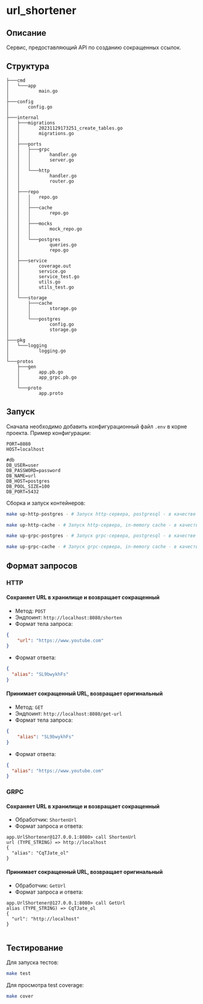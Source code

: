# url_shortener

## Описание 

Сервис, предоставляющий API по созданию сокращенных ссылок. 

## Структура 

```text
├───cmd
│   └───app
│           main.go
│
├───config
│       config.go
│
├───internal
│   ├───migrations
│   │       20231129173251_create_tables.go
│   │       migrations.go
│   │
│   ├───ports
│   │   ├───grpc
│   │   │       handler.go
│   │   │       server.go
│   │   │
│   │   └───http
│   │           handler.go
│   │           router.go
│   │
│   ├───repo
│   │   │   repo.go
│   │   │
│   │   ├───cache
│   │   │       repo.go
│   │   │
│   │   ├───mocks
│   │   │       mock_repo.go
│   │   │
│   │   └───postgres
│   │           queries.go
│   │           repo.go
│   │
│   ├───service
│   │       coverage.out
│   │       service.go
│   │       service_test.go
│   │       utils.go
│   │       utils_test.go
│   │
│   └───storage
│       ├───cache
│       │       storage.go
│       │
│       └───postgres
│               config.go
│               storage.go
│
├───pkg
│   └───logging
│           logging.go
│
└───protos
    ├───gen
    │       app.pb.go
    │       app_grpc.pb.go
    │
    └───proto
            app.proto
```

## Запуск 

Сначала необходимо добавить конфигурационный файл `.env` в корне проекта. Пример конфигурации:

```text
PORT=8080
HOST=localhost

#db
DB_USER=user
DB_PASSWORD=password
DB_NAME=url
DB_HOST=postgres
DB_POOL_SIZE=100
DB_PORT=5432
```

Сборка и запуск контейнеров:

```bash
make up-http-postgres - # Запуск http-сервера, postgresql - в качестве хранилища
```
```bash
make up-http-cache - # Запуск http-сервера, in-memory cache - в качестве хранилища
```
```bash
make up-grpc-postgres - # Запуск grpc-сервера, postgresql - в качестве хранилища
```
```bash
make up-grpc-cache - # Запуск grpc-сервера, in-memory cache - в качестве хранилища
```

## Формат запросов

### HTTP 

#### Сохраняет URL в хранилище и возвращает сокращенный

* Метод: `POST`
* Эндпоинт: `http://localhost:8080/shorten`
* Формат тела запроса:

```json
{
    "url": "https://www.youtube.com"
}
```

* Формат ответа:

```json
{
  "alias": "SL9bwykhFs"
}
```

#### Принимает сокращенный URL, возвращает оригинальный 

* Метод: `GET`
* Эндпоинт: `http://localhost:8080/get-url`
* Формат тела запроса:

```json
{
    "alias": "SL9bwykhFs"
}
```

* Формат ответа:

```json
{
  "alias": "https://www.youtube.com"
}
```

### GRPC

#### Сохраняет URL в хранилище и возвращает сокращенный

* Обработчик: `ShortenUrl`
* Формат запроса и ответа:

```text
app.UrlShortener@127.0.0.1:8080> call ShortenUrl
url (TYPE_STRING) => http://localhost
{                      
  "alias": "CqTJate_ol"
}   
```

#### Принимает сокращенный URL, возвращает оригинальный

* Обработчик: `GetUrl`
* Формат запроса и ответа:

```text
app.UrlShortener@127.0.0.1:8080> call GetUrl
alias (TYPE_STRING) => CqTJate_ol
{
  "url": "http://localhost"
}
 
```

## Тестирование

Для запуска тестов:

```bash
make test
```

Для просмотра test coverage: 

```bash
make cover
```
